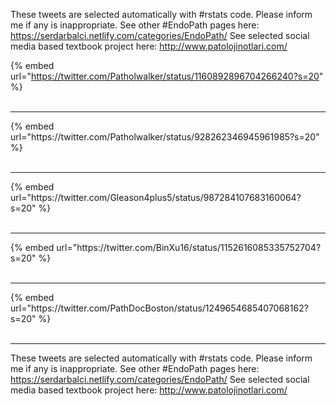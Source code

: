 

These tweets are selected automatically with #rstats code. Please inform me if any is inappropriate.
See other #EndoPath pages here: https://serdarbalci.netlify.com/categories/EndoPath/ 
See selected social media based textbook project here: http://www.patolojinotlari.com/

{% embed url="https://twitter.com/Patholwalker/status/1160892896704266240?s=20" %}<br>
<br>
<hr>
{% embed url="https://twitter.com/Patholwalker/status/928262346945961985?s=20" %}<br>
<br>
<hr>
{% embed url="https://twitter.com/Gleason4plus5/status/987284107683160064?s=20" %}<br>
<br>
<hr>
{% embed url="https://twitter.com/BinXu16/status/1152616085335752704?s=20" %}<br>
<br>
<hr>
{% embed url="https://twitter.com/PathDocBoston/status/1249654685407068162?s=20" %}<br>
<br>
<hr>


These tweets are selected automatically with #rstats code. Please inform me if any is inappropriate.
See other #EndoPath pages here: https://serdarbalci.netlify.com/categories/EndoPath/ 
See selected social media based textbook project here: http://www.patolojinotlari.com/
